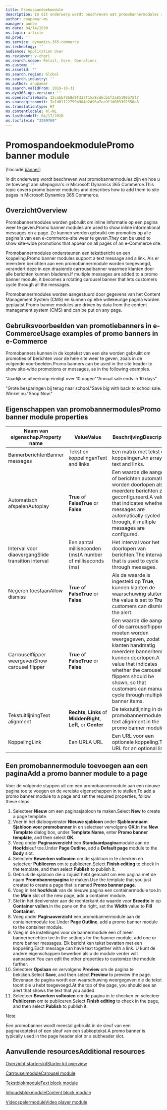 ```yaml
---
title: Promospandoekmodule
description: In dit onderwerp wordt beschreven wat promobannermodules zijn en hoe u ze toevoegt aan sitepagina's in Microsoft Dynamics 365 Commerce.
author: anupamar-ms
manager: annbe
ms.date: 04/14/2020
ms.topic: article
ms.prod: ''
ms.service: dynamics-365-commerce
ms.technology: ''
audience: Application User
ms.reviewer: v-chgri
ms.search.scope: Retail, Core, Operations
ms.custom: ''
ms.assetid: ''
ms.search.region: Global
ms.search.industry: ''
ms.author: anupamar
ms.search.validFrom: 2019-10-31
ms.dyn365.ops.version: ''
ms.openlocfilehash: 12cabbf0b8d9f337f15a8cd6cb1f2a85100b75f7
ms.sourcegitcommit: 7a1d01122790b904e2d96a7ea9f1d003392358a6
ms.translationtype: HT
ms.contentlocale: nl-NL
ms.lasthandoff: 04/17/2020
ms.locfileid: "3269769"
---
```

# <a name="promo-banner-module"></a><span data-ttu-id="6f33e-103">Promospandoekmodule</span><span class="sxs-lookup"><span data-stu-id="6f33e-103">Promo banner module</span></span>


[!include [banner](includes/banner.md)]

<span data-ttu-id="6f33e-104">In dit onderwerp wordt beschreven wat promobannermodules zijn en hoe u ze toevoegt aan sitepagina's in Microsoft Dynamics 365 Commerce.</span><span class="sxs-lookup"><span data-stu-id="6f33e-104">This topic covers promo banner modules and describes how to add them to site pages in Microsoft Dynamics 365 Commerce.</span></span>

## <a name="overview"></a><span data-ttu-id="6f33e-105">Overzicht</span><span class="sxs-lookup"><span data-stu-id="6f33e-105">Overview</span></span>

<span data-ttu-id="6f33e-106">Promobannermodules worden gebruikt om inline informatie op een pagina weer te geven.</span><span class="sxs-lookup"><span data-stu-id="6f33e-106">Promo banner modules are used to show inline informational messages on a page.</span></span> <span data-ttu-id="6f33e-107">Ze kunnen worden gebruikt om promoties op alle pagina's van een e-commerce-site weer te geven.</span><span class="sxs-lookup"><span data-stu-id="6f33e-107">They can be used to show site-wide promotions that appear on all pages of an e-Commerce site.</span></span> 

<span data-ttu-id="6f33e-108">Promobannermodules ondersteunen een tekstbericht en een koppeling.</span><span class="sxs-lookup"><span data-stu-id="6f33e-108">Promo banner modules support a text message and a link.</span></span> <span data-ttu-id="6f33e-109">Als er meerdere berichten aan een promobannermodule worden toegevoegd, verandert deze in een draaiende carrouselbanner waarmee klanten door alle berichten kunnen bladeren.</span><span class="sxs-lookup"><span data-stu-id="6f33e-109">If multiple messages are added to a promo banner module, it becomes a rotating carousel banner that lets customers cycle through all the messages.</span></span> 

<span data-ttu-id="6f33e-110">Promobannermodules worden aangestuurd door gegevens van het Content Management System (CMS) en kunnen op elke willekeurige pagina worden geplaatst.</span><span class="sxs-lookup"><span data-stu-id="6f33e-110">Promo banner modules are driven by data from the content management system (CMS) and can be put on any page.</span></span>

## <a name="usage-examples-of-promo-banners-in-e-commerce"></a><span data-ttu-id="6f33e-111">Gebruiksvoorbeelden van promotiebanners in e-Commerce</span><span class="sxs-lookup"><span data-stu-id="6f33e-111">Usage examples of promo banners in e-Commerce</span></span>

<span data-ttu-id="6f33e-112">Promobanners kunnen in de koptekst van een site worden gebruikt om promoties of berichten voor de hele site weer te geven, zoals in de volgende voorbeelden.</span><span class="sxs-lookup"><span data-stu-id="6f33e-112">Promo banners can be used in the site header to show site-wide promotions or messages, as in the following examples.</span></span>

<span data-ttu-id="6f33e-113">"Jaarlijkse uitverkoop eindigt over 10 dagen"</span><span class="sxs-lookup"><span data-stu-id="6f33e-113">"Annual sale ends in 10 days"</span></span>

<span data-ttu-id="6f33e-114">"Grote besparingen bij terug naar school.</span><span class="sxs-lookup"><span data-stu-id="6f33e-114">"Save big with back to school sale.</span></span> <span data-ttu-id="6f33e-115">Winkel nu."</span><span class="sxs-lookup"><span data-stu-id="6f33e-115">Shop Now."</span></span>

## <a name="promo-banner-module-properties"></a><span data-ttu-id="6f33e-116">Eigenschappen van promobannermodules</span><span class="sxs-lookup"><span data-stu-id="6f33e-116">Promo banner module properties</span></span>

| <span data-ttu-id="6f33e-117">Naam van eigenschap.</span><span class="sxs-lookup"><span data-stu-id="6f33e-117">Property name</span></span>             | <span data-ttu-id="6f33e-118">Value</span><span class="sxs-lookup"><span data-stu-id="6f33e-118">Value</span></span>                              | <span data-ttu-id="6f33e-119">Beschrijving</span><span class="sxs-lookup"><span data-stu-id="6f33e-119">Description</span></span> |
|---------------------------|------------------------------------|-------------|
| <span data-ttu-id="6f33e-120">Bannerberichten</span><span class="sxs-lookup"><span data-stu-id="6f33e-120">Banner messages</span></span>           | <span data-ttu-id="6f33e-121">Tekst en koppelingen</span><span class="sxs-lookup"><span data-stu-id="6f33e-121">Text and links</span></span>                     | <span data-ttu-id="6f33e-122">Een matrix met tekst en koppelingen.</span><span class="sxs-lookup"><span data-stu-id="6f33e-122">An array of text and links.</span></span> |
| <span data-ttu-id="6f33e-123">Automatisch afspelen</span><span class="sxs-lookup"><span data-stu-id="6f33e-123">Autoplay</span></span>                  | <span data-ttu-id="6f33e-124">**True** of **False**</span><span class="sxs-lookup"><span data-stu-id="6f33e-124">**True** or **False**</span></span>              | <span data-ttu-id="6f33e-125">Een waarde die aangeeft of berichten automatisch worden doorlopen als er meerdere berichten zijn geconfigureerd.</span><span class="sxs-lookup"><span data-stu-id="6f33e-125">A value that indicates whether messages are automatically cycled through, if multiple messages are configured.</span></span> |
| <span data-ttu-id="6f33e-126">Interval voor diaovergang</span><span class="sxs-lookup"><span data-stu-id="6f33e-126">Slide transition interval</span></span> | <span data-ttu-id="6f33e-127">Een aantal milliseconden (ms)</span><span class="sxs-lookup"><span data-stu-id="6f33e-127">A number of milliseconds (ms)</span></span>      | <span data-ttu-id="6f33e-128">Het interval voor het doorlopen van berichten.</span><span class="sxs-lookup"><span data-stu-id="6f33e-128">The interval that is used to cycle through messages.</span></span> |
| <span data-ttu-id="6f33e-129">Negeren toestaan</span><span class="sxs-lookup"><span data-stu-id="6f33e-129">Allow dismiss</span></span>             | <span data-ttu-id="6f33e-130">**True** of **False**</span><span class="sxs-lookup"><span data-stu-id="6f33e-130">**True** or **False**</span></span>              | <span data-ttu-id="6f33e-131">Als de waarde is ingesteld op **True**, kunnen klanten de waarschuwing sluiten.</span><span class="sxs-lookup"><span data-stu-id="6f33e-131">If the value is set to **True**, customers can dismiss the alert.</span></span> |
| <span data-ttu-id="6f33e-132">Carrouselflipper weergeven</span><span class="sxs-lookup"><span data-stu-id="6f33e-132">Show carousel flipper</span></span>     | <span data-ttu-id="6f33e-133">**True** of **False**</span><span class="sxs-lookup"><span data-stu-id="6f33e-133">**True** or **False**</span></span>              | <span data-ttu-id="6f33e-134">Een waarde die aangeeft of de carrouselflippers moeten worden weergegeven, zodat klanten handmatig meerdere banneritems kunnen doorlopen.</span><span class="sxs-lookup"><span data-stu-id="6f33e-134">A value that indicates whether the carousel flippers should be shown, so that customers can manually cycle through multiple banner items.</span></span> |
| <span data-ttu-id="6f33e-135">Tekstuitlijning</span><span class="sxs-lookup"><span data-stu-id="6f33e-135">Text alignment</span></span>            | <span data-ttu-id="6f33e-136">**Rechts**, **Links** of **Midden**</span><span class="sxs-lookup"><span data-stu-id="6f33e-136">**Right**, **Left**, or **Center**</span></span> | <span data-ttu-id="6f33e-137">De tekstuitlijning in de promobannermodule.</span><span class="sxs-lookup"><span data-stu-id="6f33e-137">The text alignment in the promo banner module.</span></span> |
| <span data-ttu-id="6f33e-138">Koppeling</span><span class="sxs-lookup"><span data-stu-id="6f33e-138">Link</span></span>                      | <span data-ttu-id="6f33e-139">Een URL</span><span class="sxs-lookup"><span data-stu-id="6f33e-139">A URL</span></span>                              | <span data-ttu-id="6f33e-140">Een URL voor een optionele koppeling.</span><span class="sxs-lookup"><span data-stu-id="6f33e-140">The URL for an optional link.</span></span> |

## <a name="add-a-promo-banner-module-to-a-page"></a><span data-ttu-id="6f33e-141">Een promobannermodule toevoegen aan een pagina</span><span class="sxs-lookup"><span data-stu-id="6f33e-141">Add a promo banner module to a page</span></span> 

<span data-ttu-id="6f33e-142">Voer de volgende stappen uit om een promobannermodule aan een nieuwe pagina toe te voegen en de vereiste eigenschappen in te stellen.</span><span class="sxs-lookup"><span data-stu-id="6f33e-142">To add a promo banner module to a page and set the required properties, follow these steps.</span></span>

1. <span data-ttu-id="6f33e-143">Selecteer **Nieuw** om een paginasjabloon te maken.</span><span class="sxs-lookup"><span data-stu-id="6f33e-143">Select **New** to create a page template.</span></span>
1. <span data-ttu-id="6f33e-144">Voer in het dialoogvenster **Nieuwe sjabloon** onder **Sjabloonnaam** **Sjabloon voor promobanner** in en selecteer vervolgens **OK**.</span><span class="sxs-lookup"><span data-stu-id="6f33e-144">In the **New Template** dialog box, under **Template Name**, enter **Promo banner template**, and then select **OK**.</span></span>
1. <span data-ttu-id="6f33e-145">Voeg onder **Paginaoverzicht** een **Standaardpagina**module aan de **Hoofd**sleuf toe.</span><span class="sxs-lookup"><span data-stu-id="6f33e-145">Under **Page Outline**, add a **Default page** module to the **Body** slot.</span></span> 
1. <span data-ttu-id="6f33e-146">Selecteer **Bewerken voltooien** om de sjabloon in te checken en selecteer **Publiceren** om te publiceren.</span><span class="sxs-lookup"><span data-stu-id="6f33e-146">Select **Finish editing** to check in the template, and then select **Publish** to publish it.</span></span> 
1. <span data-ttu-id="6f33e-147">Gebruik de sjabloon die u zojuist hebt gemaakt om een pagina met de naam **Promobannerpagina** te maken.</span><span class="sxs-lookup"><span data-stu-id="6f33e-147">Use the template that you just created to create a page that is named **Promo banner page**.</span></span> 
1. <span data-ttu-id="6f33e-148">Voeg in het **hoofdvak** van de nieuwe pagina een containermodule toe.</span><span class="sxs-lookup"><span data-stu-id="6f33e-148">In the **Main** slot of the new page, add a container module.</span></span> 
1. <span data-ttu-id="6f33e-149">Stel in het deelvenster aan de rechterkant de waarde voor **Breedte** in op **Container vullen**.</span><span class="sxs-lookup"><span data-stu-id="6f33e-149">In the pane on the right, set the **Width** value to **Fill Container**.</span></span>
1. <span data-ttu-id="6f33e-150">Voeg onder **Paginaoverzicht** een promobannermodule aan de containermodule toe.</span><span class="sxs-lookup"><span data-stu-id="6f33e-150">Under **Page Outline**, add a promo banner module to the container module.</span></span>
1. <span data-ttu-id="6f33e-151">Voeg in de instellingen voor de bannermodule een of meer bannerberichten toe.</span><span class="sxs-lookup"><span data-stu-id="6f33e-151">In the settings for the banner module, add one or more banner messages.</span></span> <span data-ttu-id="6f33e-152">Elk bericht kan tekst bevatten met een koppeling.</span><span class="sxs-lookup"><span data-stu-id="6f33e-152">Each message can have text together with a link.</span></span> <span data-ttu-id="6f33e-153">U kunt de andere eigenschappen bewerken als u de module verder wilt aanpassen.</span><span class="sxs-lookup"><span data-stu-id="6f33e-153">You can edit the other properties to customize the module further.</span></span>
1. <span data-ttu-id="6f33e-154">Selecteer **Opslaan** en vervolgens **Preview** om de pagina te bekijken.</span><span class="sxs-lookup"><span data-stu-id="6f33e-154">Select **Save**, and then select **Preview** to preview the page.</span></span> <span data-ttu-id="6f33e-155">Bovenaan de pagina wordt een waarschuwing weergegeven die de tekst toont die u hebt toegevoegd.</span><span class="sxs-lookup"><span data-stu-id="6f33e-155">At the top of the page, you should see an alert that shows the text that you added.</span></span>
1. <span data-ttu-id="6f33e-156">Selecteer **Bewerken voltooien** om de pagina in te checken en selecteer **Publiceren** om te publiceren.</span><span class="sxs-lookup"><span data-stu-id="6f33e-156">Select **Finish editing** to check in the page, and then select **Publish** to publish it.</span></span> 

> [!NOTE]
> <span data-ttu-id="6f33e-157">Een promobanner wordt meestal gebruikt in de sleuf van een paginakoptekst of een sleuf van een subkoptekst.</span><span class="sxs-lookup"><span data-stu-id="6f33e-157">A promo banner is typically used in the page header slot or a subheader slot.</span></span>


## <a name="additional-resources"></a><span data-ttu-id="6f33e-158">Aanvullende resources</span><span class="sxs-lookup"><span data-stu-id="6f33e-158">Additional resources</span></span>

[<span data-ttu-id="6f33e-159">Overzicht starterskit</span><span class="sxs-lookup"><span data-stu-id="6f33e-159">Starter kit overview</span></span>](starter-kit-overview.md)

[<span data-ttu-id="6f33e-160">Carrouselmodule</span><span class="sxs-lookup"><span data-stu-id="6f33e-160">Carousel module</span></span>](add-carousel.md)

[<span data-ttu-id="6f33e-161">Tekstblokmodule</span><span class="sxs-lookup"><span data-stu-id="6f33e-161">Text block module</span></span>](add-content-rich-block.md)

[<span data-ttu-id="6f33e-162">Inhoudsblokmodule</span><span class="sxs-lookup"><span data-stu-id="6f33e-162">Content block module</span></span>](add-hero-module.md)

[<span data-ttu-id="6f33e-163">Videospelermodule</span><span class="sxs-lookup"><span data-stu-id="6f33e-163">Video player module</span></span>](add-video-player.md)
